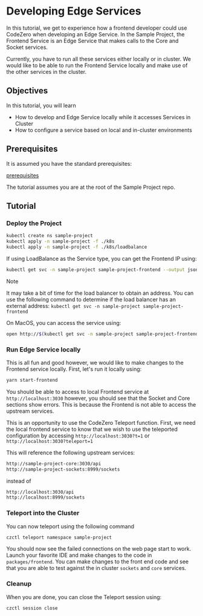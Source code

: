 # Developing Edge Services

In this tutorial, we get to experience how a frontend developer could use CodeZero when developing an Edge Service. 
In the Sample Project, the Frontend Service is an Edge Service that makes calls to the Core and Socket services.

Currently, you have to run all these services either locally or in cluster. 
We would like to be able to run the Frontend Service locally and make use of the other services in the cluster.

## Objectives

In this tutorial, you will learn

* How to develop and Edge Service locally while it accesses Services in Cluster
* How to configure a service based on local and in-cluster environments

## Prerequisites

It is assumed you have the standard prerequisites:

[prerequisites](_fragments/prerequisites.md ':include')

The tutorial assumes you are at the root of the Sample Project repo.

## Tutorial

### Deploy the Project

```bash
kubectl create ns sample-project
kubectl apply -n sample-project -f ./k8s
kubectl apply -n sample-project -f ./k8s/loadbalance
```

If using LoadBalance as the Service type, you can get the Frontend IP using:

```bash
kubectl get svc -n sample-project sample-project-frontend --output jsonpath='{.status.loadBalancer.ingress[0].ip}'
```
> [!NOTE]
> It may take a bit of time for the load balancer to obtain an address. 
> You can use the following command to determine if the load balancer has an external address:
> `kubectl get svc -n sample-project sample-project-frontend`

On MacOS, you can access the service using:

```bash
open http://$(kubectl get svc -n sample-project sample-project-frontend --output jsonpath='{.status.loadBalancer.ingress[0].ip}')
```

### Run Edge Service locally

This is all fun and good however, we would like to make changes to the Frontend service locally. 
First, let's run it locally using:

```bash
yarn start-frontend
```

You should be able to access to local Frontend service at `http://localhost:3030` however, 
you should see that the Socket and Core sections show errors. 
This is because the Frontend is not able to access the upstream services.

This is an opportunity to use the CodeZero Teleport function. 
First, we need the local frontend service to know that we wish to use the teleported configuration 
by accessing `http://localhost:3030?t=1` or `http://localhost:3030?teleport=1`

This will reference the following upstream services:

```bash
http://sample-project-core:3030/api
http://sample-project-sockets:8999/sockets
```

instead of

```bash
http://localhost:3030/api
http://localhost:8999/sockets
```

### Teleport into the Cluster

You can now teleport using the following command

```bash
czctl teleport namespace sample-project
```

You should now see the failed connections on the web page start to work. 
Launch your favorite IDE and make changes to the code in `packages/frontend`. 
You can make changes to the front end code and see that you are able to test against 
the in cluster `sockets` and `core` services.

### Cleanup

When you are done, you can close the Teleport session using:

```bash
czctl session close
```
